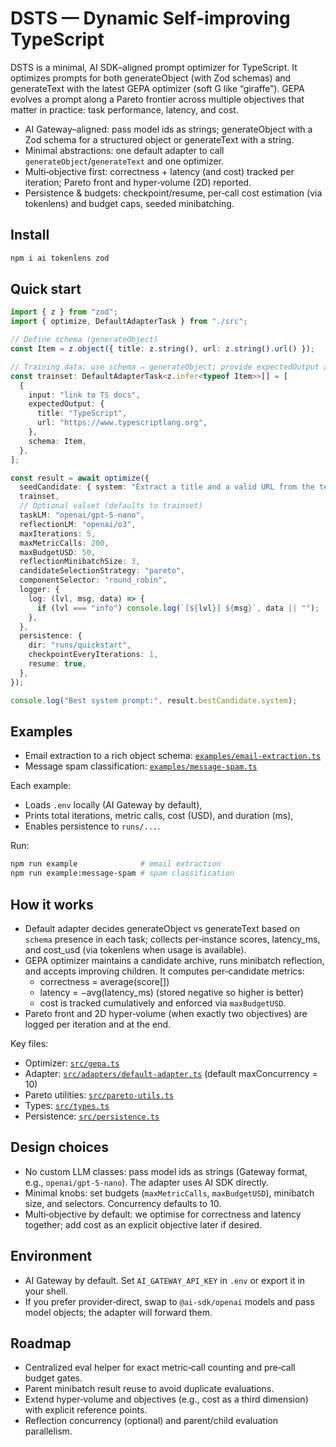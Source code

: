 # DSTS — Dynamic Self‑improving TypeScript

DSTS is a minimal, AI SDK–aligned prompt optimizer for TypeScript. It optimizes prompts for both generateObject (with Zod schemas) and generateText with the latest GEPA optimizer (soft G like “giraffe”). GEPA evolves a prompt along a Pareto frontier across multiple objectives that matter in practice: task performance, latency, and cost.

- AI Gateway–aligned: pass model ids as strings; generateObject with a Zod schema for a structured object or generateText with a string.
- Minimal abstractions: one default adapter to call `generateObject`/`generateText` and one optimizer.
- Multi‑objective first: correctness + latency (and cost) tracked per iteration; Pareto front and hyper‑volume (2D) reported.
- Persistence & budgets: checkpoint/resume, per‑call cost estimation (via tokenlens) and budget caps, seeded minibatching.

## Install

```bash
npm i ai tokenlens zod
```

## Quick start

```ts
import { z } from "zod";
import { optimize, DefaultAdapterTask } from "./src";

// Define schema (generateObject)
const Item = z.object({ title: z.string(), url: z.string().url() });

// Training data: use schema ⇒ generateObject; provide expectedOutput and/or a scorer
const trainset: DefaultAdapterTask<z.infer<typeof Item>>[] = [
  {
    input: "link to TS docs",
    expectedOutput: {
      title: "TypeScript",
      url: "https://www.typescriptlang.org",
    },
    schema: Item,
  },
];

const result = await optimize({
  seedCandidate: { system: "Extract a title and a valid URL from the text." },
  trainset,
  // Optional valset (defaults to trainset)
  taskLM: "openai/gpt-5-nano",
  reflectionLM: "openai/o3",
  maxIterations: 5,
  maxMetricCalls: 200,
  maxBudgetUSD: 50,
  reflectionMinibatchSize: 3,
  candidateSelectionStrategy: "pareto",
  componentSelector: "round_robin",
  logger: {
    log: (lvl, msg, data) => {
      if (lvl === "info") console.log(`[${lvl}] ${msg}`, data || "");
    },
  },
  persistence: {
    dir: "runs/quickstart",
    checkpointEveryIterations: 1,
    resume: true,
  },
});

console.log("Best system prompt:", result.bestCandidate.system);
```

## Examples

- Email extraction to a rich object schema: [`examples/email-extraction.ts`](file:///home/swiecki/coding/dsts/examples/email-extraction.ts)
- Message spam classification: [`examples/message-spam.ts`](file:///home/swiecki/coding/dsts/examples/message-spam.ts)

Each example:

- Loads `.env` locally (AI Gateway by default),
- Prints total iterations, metric calls, cost (USD), and duration (ms),
- Enables persistence to `runs/...`.

Run:

```bash
npm run example              # email extraction
npm run example:message-spam # spam classification
```

## How it works

- Default adapter decides generateObject vs generateText based on `schema` presence in each task; collects per‑instance scores, latency_ms, and cost_usd (via tokenlens when usage is available).
- GEPA optimizer maintains a candidate archive, runs minibatch reflection, and accepts improving children. It computes per‑candidate metrics:
  - correctness = average(score[])
  - latency = −avg(latency_ms) (stored negative so higher is better)
  - cost is tracked cumulatively and enforced via `maxBudgetUSD`.
- Pareto front and 2D hyper‑volume (when exactly two objectives) are logged per iteration and at the end.

Key files:

- Optimizer: [`src/gepa.ts`](file:///home/swiecki/coding/dsts/src/gepa.ts#L1-L495)
- Adapter: [`src/adapters/default-adapter.ts`](file:///home/swiecki/coding/dsts/src/adapters/default-adapter.ts#L1-L267) (default maxConcurrency = 10)
- Pareto utilities: [`src/pareto-utils.ts`](file:///home/swiecki/coding/dsts/src/pareto-utils.ts#L1-L241)
- Types: [`src/types.ts`](file:///home/swiecki/coding/dsts/src/types.ts#L1-L158)
- Persistence: [`src/persistence.ts`](file:///home/swiecki/coding/dsts/src/persistence.ts#L1-L63)

## Design choices

- No custom LLM classes: pass model ids as strings (Gateway format, e.g., `openai/gpt-5-nano`). The adapter uses AI SDK directly.
- Minimal knobs: set budgets (`maxMetricCalls`, `maxBudgetUSD`), minibatch size, and selectors. Concurrency defaults to 10.
- Multi‑objective by default: we optimise for correctness and latency together; add cost as an explicit objective later if desired.

## Environment

- AI Gateway by default. Set `AI_GATEWAY_API_KEY` in `.env` or export it in your shell.
- If you prefer provider‑direct, swap to `@ai-sdk/openai` models and pass model objects; the adapter will forward them.

## Roadmap

- Centralized eval helper for exact metric‑call counting and pre‑call budget gates.
- Parent minibatch result reuse to avoid duplicate evaluations.
- Extend hyper‑volume and objectives (e.g., cost as a third dimension) with explicit reference points.
- Reflection concurrency (optional) and parent/child evaluation parallelism.
